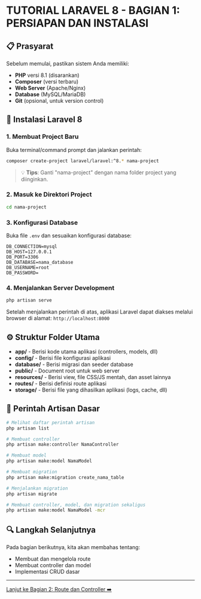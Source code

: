 # TUTORIAL LARAVEL 8 - BAGIAN 1: PERSIAPAN DAN INSTALASI

## 📋 Prasyarat

Sebelum memulai, pastikan sistem Anda memiliki:

- **PHP** versi 8.1 (disarankan)
- **Composer** (versi terbaru)
- **Web Server** (Apache/Nginx)
- **Database** (MySQL/MariaDB)
- **Git** (opsional, untuk version control)

## 🚀 Instalasi Laravel 8

### 1. Membuat Project Baru

Buka terminal/command prompt dan jalankan perintah:

```bash
composer create-project laravel/laravel:^8.* nama-project
```

> 💡 **Tips**: Ganti "nama-project" dengan nama folder project yang diinginkan.

### 2. Masuk ke Direktori Project

```bash
cd nama-project
```

### 3. Konfigurasi Database

Buka file `.env` dan sesuaikan konfigurasi database:

```
DB_CONNECTION=mysql
DB_HOST=127.0.0.1
DB_PORT=3306
DB_DATABASE=nama_database
DB_USERNAME=root
DB_PASSWORD=
```

### 4. Menjalankan Server Development

```bash
php artisan serve
```

Setelah menjalankan perintah di atas, aplikasi Laravel dapat diakses melalui browser di alamat: `http://localhost:8000`

## ⚙️ Struktur Folder Utama

- **app/** - Berisi kode utama aplikasi (controllers, models, dll)
- **config/** - Berisi file konfigurasi aplikasi
- **database/** - Berisi migrasi dan seeder database
- **public/** - Document root untuk web server
- **resources/** - Berisi view, file CSS/JS mentah, dan asset lainnya
- **routes/** - Berisi definisi route aplikasi
- **storage/** - Berisi file yang dihasilkan aplikasi (logs, cache, dll)

## 🔄 Perintah Artisan Dasar

```bash
# Melihat daftar perintah artisan
php artisan list

# Membuat controller
php artisan make:controller NamaController

# Membuat model
php artisan make:model NamaModel

# Membuat migration
php artisan make:migration create_nama_table

# Menjalankan migration
php artisan migrate

# Membuat controller, model, dan migration sekaligus
php artisan make:model NamaModel -mcr
```

## 🔍 Langkah Selanjutnya

Pada bagian berikutnya, kita akan membahas tentang:
- Membuat dan mengelola route
- Membuat controller dan model
- Implementasi CRUD dasar

---

[Lanjut ke Bagian 2: Route dan Controller ➡️](TUTORIAL_LARAVEL_8_BAGIAN2.md) 